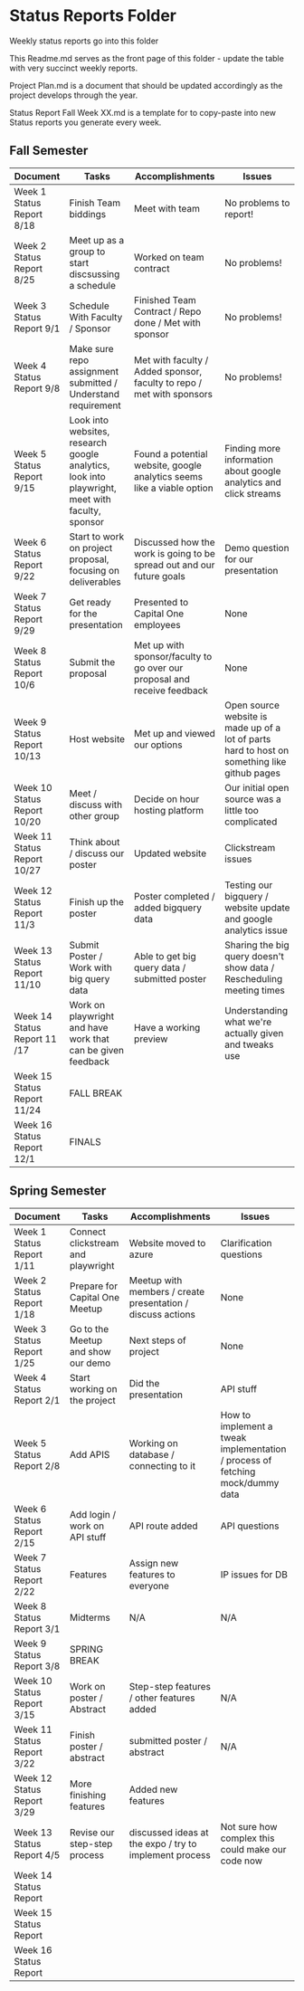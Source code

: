# Status Reports Folder
Weekly status reports go into this folder

This Readme.md serves as the front page of this folder - update the table with very succinct weekly reports.

Project Plan.md is a document that should be updated accordingly as the project develops through the year.

Status Report Fall Week XX.md is a template for to copy-paste into new Status reports you generate every week.

## Fall Semester

| Document | Tasks | Accomplishments | Issues |
|---|---|---|---|
| Week 1 Status Report 8/18 | Finish Team biddings | Meet with team | No problems to report! |
| Week 2 Status Report 8/25 | Meet up as a group to start discsussing a schedule | Worked on team contract | No problems! |
| Week 3 Status Report 9/1 | Schedule With Faculty / Sponsor | Finished Team Contract / Repo done / Met with sponsor | No problems! |
| Week 4 Status Report 9/8 | Make sure repo assignment submitted / Understand requirement | Met with faculty / Added sponsor, faculty to repo / met with sponsors| No problems! |
| Week 5 Status Report 9/15 | Look into websites, research google analytics, look into playwright, meet with faculty, sponsor | Found a potential website, google analytics seems like a viable option | Finding more information about google analytics and click streams |
| Week 6 Status Report 9/22 | Start to work on project proposal, focusing on deliverables | Discussed how the work is going to be spread out and our future goals | Demo question for our presentation |
| Week 7 Status Report 9/29 | Get ready for the presentation | Presented to Capital One employees | None |
| Week 8 Status Report 10/6 | Submit the proposal | Met up with sponsor/faculty to go over our proposal and receive feedback | None |
| Week 9 Status Report 10/13 | Host website | Met up and viewed our options | Open source website is made up of a lot of parts hard to host on something like github pages |
| Week 10 Status Report 10/20 | Meet / discuss with other group | Decide on hour hosting platform | Our initial open source was a little too complicated |
| Week 11 Status Report 10/27 | Think about / discuss our poster | Updated website | Clickstream issues |
| Week 12 Status Report 11/3 | Finish up the poster | Poster completed / added bigquery data | Testing our bigquery / website update and google analytics issue |
| Week 13 Status Report 11/10| Submit Poster / Work with big query data | Able to get big query data / submitted poster | Sharing the big query doesn't show data / Rescheduling meeting times |
| Week 14 Status Report 11 /17 | Work on playwright and have work that can be given feedback | Have a working preview | Understanding what we're actually given and tweaks use |
| Week 15 Status Report 11/24 | FALL BREAK | | |
| Week 16 Status Report  12/1 | FINALS | | |






## Spring Semester

| Document | Tasks | Accomplishments| Issues |
|---|---|---|---|
| Week 1 Status Report  1/11 | Connect clickstream and playwright | Website moved to azure | Clarification questions  |
| Week 2 Status Report  1/18 | Prepare for Capital One Meetup | Meetup with members / create presentation / discuss actions | None |
| Week 3 Status Report  1/25 | Go to the Meetup and show our demo | Next steps of project | None  |
| Week 4 Status Report  2/1 | Start working on the project | Did the presentation | API stuff  |
| Week 5 Status Report  2/8 | Add APIS | Working on database / connecting to it | How to implement a tweak implementation / process of fetching mock/dummy data |
| Week 6 Status Report  2/15 | Add login / work on API stuff | API route added | API questions |
| Week 7 Status Report  2/22 | Features | Assign new features to everyone | IP issues for DB |
| Week 8 Status Report  3/1 | Midterms | N/A | N/A |
| Week 9 Status Report 3/8 | SPRING BREAK | | |
| Week 10 Status Report 3/15 | Work on poster / Abstract | Step-step features / other features added | N/A |
| Week 11 Status Report 3/22 | Finish poster / abstract | submitted poster / abstract | N/A |
| Week 12 Status Report 3/29 | More finishing features | Added new features | |
| Week 13 Status Report 4/5 | Revise our step-step process | discussed ideas at the expo / try to implement process | Not sure how complex this could make our code now |
| Week 14 Status Report | | | | 
| Week 15 Status Report | | | |
| Week 16 Status Report | | | |

